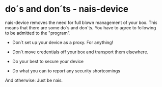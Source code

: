 # do´s and don´ts - nais-device

nais-device removes the need for full blown management of your box.
This means that there are some do´s and don´ts. You have to agree to following to be 
admitted to the "program".

 - Don´t set up your device as a proxy. For anything!
 - Don´t move credentials off your box and transport them elsewhere.
 
 - Do your best to secure your device
 - Do what you can to report any security shortcomings
 
And otherwise: Just be nais.
